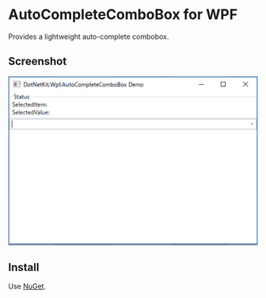 # AutoCompleteComboBox for WPF
Provides a lightweight auto-complete combobox.

## Screenshot
![](documents/images/screenshot.gif)

## Install
Use [NuGet](https://www.nuget.org/packages/DotNetKit.Wpf.AutoCompleteComboBox).
